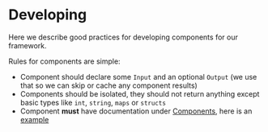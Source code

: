 # Developing

Here we describe good practices for developing components for our framework.

Rules for components are simple:
- Component should declare some `Input` and an optional `Output` (we use that so we can skip or cache any component results)
- Components should be isolated, they should not return anything except basic types like `int`, `string`, `maps` or `structs`
- Component **must** have documentation under [Components](./framework/components/overview.md), here is an [example](./framework/components/chainlink/nodeset.md)